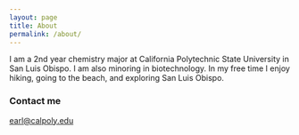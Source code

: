 ```yaml
---
layout: page
title: About
permalink: /about/
---
```


I am a 2nd year chemistry major at California Polytechnic State University in San Luis Obispo. I am also minoring in biotechnology. In my free time I enjoy hiking, going to the beach, and exploring San Luis Obispo.


### Contact me

[earl@calpoly.edu](mailto:earl@calpoly.edu)
